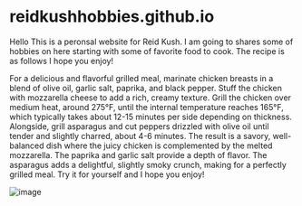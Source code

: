 # reidkushhobbies.github.io

Hello This is a peronsal website for Reid Kush. I am going to shares some of hobbies on here starting with some of favorite food to cook. The recipe is as follows I hope you enjoy!

For a delicious and flavorful grilled meal, marinate chicken breasts in a blend of olive oil, garlic salt, paprika, and black pepper. Stuff the chicken with mozzarella cheese to add a rich, creamy texture. Grill the chicken over medium heat, around 275°F, until the internal temperature reaches 165°F, which typically takes about 12-15 minutes per side depending on thickness. Alongside, grill asparagus and cut peppers drizzled with olive oil until tender and slightly charred, about 4-6 minutes. The result is a savory, well-balanced dish where the juicy chicken is complemented by the melted mozzarella. The paprika and garlic salt provide a depth of flavor. The asparagus adds a delightful, slightly smoky crunch, making for a perfectly grilled meal. Try it for yourself and I hope you enjoy!

![image](https://github.com/user-attachments/assets/b3316b3a-bd65-4c36-9ff6-749e285554cf)
